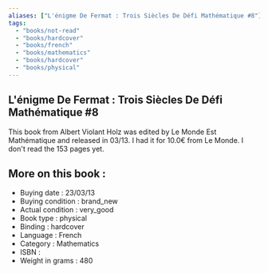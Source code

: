 ```yaml
---
aliases: ["L'énigme De Fermat : Trois Siècles De Défi Mathématique #8"] 
tags: 
  - "books/not-read" 
  - "books/hardcover" 
  - "books/french"
  - "books/mathematics"
  - "books/hardcover"
  - "books/physical"
---
```



## L'énigme De Fermat : Trois Siècles De Défi Mathématique #8
This book from Albert Violant Holz was edited by Le Monde Est Mathématique and released in 03/13. I had it for 10.0€ from Le Monde. I don't read the 153 pages yet.

## More on this book :
- Buying date : 23/03/13
- Buying condition : brand_new
- Actual condition : very_good
- Book type : physical
- Binding : hardcover
- Language : French
- Category : Mathematics
- ISBN : 
- Weight in grams : 480
